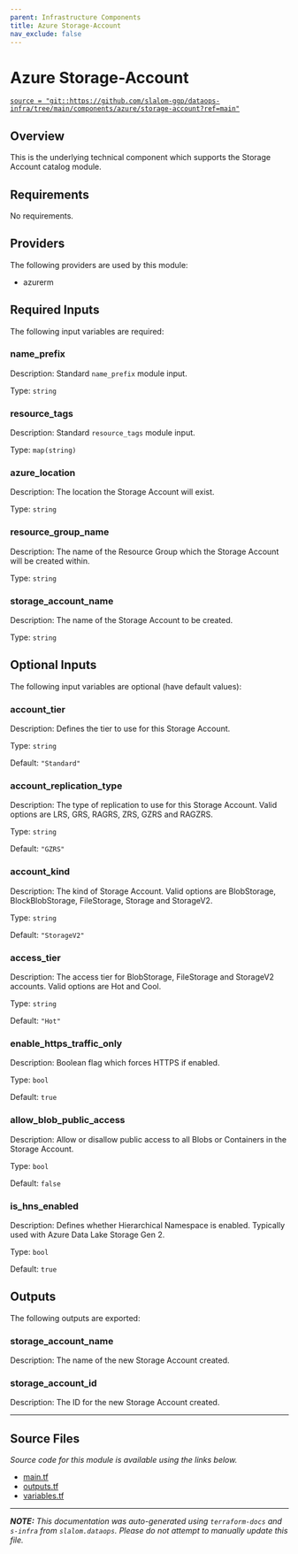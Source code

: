 ```yaml
---
parent: Infrastructure Components
title: Azure Storage-Account
nav_exclude: false
---
```

# Azure Storage-Account

[`source = "git::https://github.com/slalom-ggp/dataops-infra/tree/main/components/azure/storage-account?ref=main"`](https://github.com/slalom-ggp/dataops-infra/tree/main/components/azure/storage-account)

## Overview


This is the underlying technical component which supports the Storage Account catalog module.

## Requirements

No requirements.

## Providers

The following providers are used by this module:

- azurerm

## Required Inputs

The following input variables are required:

### name\_prefix

Description: Standard `name_prefix` module input.

Type: `string`

### resource\_tags

Description: Standard `resource_tags` module input.

Type: `map(string)`

### azure\_location

Description: The location the Storage Account will exist.

Type: `string`

### resource\_group\_name

Description: The name of the Resource Group which the Storage Account will be created within.

Type: `string`

### storage\_account\_name

Description: The name of the Storage Account to be created.

Type: `string`

## Optional Inputs

The following input variables are optional (have default values):

### account\_tier

Description: Defines the tier to use for this Storage Account.

Type: `string`

Default: `"Standard"`

### account\_replication\_type

Description: The type of replication to use for this Storage Account. Valid options are LRS, GRS, RAGRS, ZRS, GZRS and RAGZRS.

Type: `string`

Default: `"GZRS"`

### account\_kind

Description: The kind of Storage Account. Valid options are BlobStorage, BlockBlobStorage, FileStorage, Storage and StorageV2.

Type: `string`

Default: `"StorageV2"`

### access\_tier

Description: The access tier for BlobStorage, FileStorage and StorageV2 accounts. Valid options are Hot and Cool.

Type: `string`

Default: `"Hot"`

### enable\_https\_traffic\_only

Description: Boolean flag which forces HTTPS if enabled.

Type: `bool`

Default: `true`

### allow\_blob\_public\_access

Description: Allow or disallow public access to all Blobs or Containers in the Storage Account.

Type: `bool`

Default: `false`

### is\_hns\_enabled

Description: Defines whether Hierarchical Namespace is enabled. Typically used with Azure Data Lake Storage Gen 2.

Type: `bool`

Default: `true`

## Outputs

The following outputs are exported:

### storage\_account\_name

Description: The name of the new Storage Account created.

### storage\_account\_id

Description: The ID for the new Storage Account created.

---------------------

## Source Files

_Source code for this module is available using the links below._

* [main.tf](https://github.com/slalom-ggp/dataops-infra/tree/main//components/azure/storage-account/main.tf)
* [outputs.tf](https://github.com/slalom-ggp/dataops-infra/tree/main//components/azure/storage-account/outputs.tf)
* [variables.tf](https://github.com/slalom-ggp/dataops-infra/tree/main//components/azure/storage-account/variables.tf)

---------------------

_**NOTE:** This documentation was auto-generated using
`terraform-docs` and `s-infra` from `slalom.dataops`.
Please do not attempt to manually update this file._
